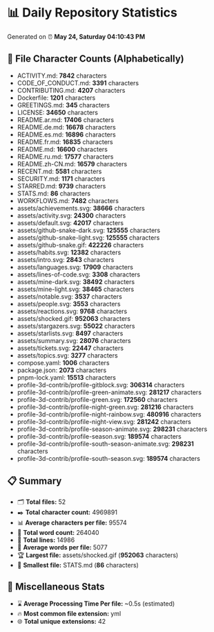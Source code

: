 # 📊 Daily Repository Statistics
Generated on ⏰ **May 24, Saturday 04:10:43 PM**

## 📂 File Character Counts (Alphabetically)
- ACTIVITY.md: **7842** characters
- CODE_OF_CONDUCT.md: **3391** characters
- CONTRIBUTING.md: **4207** characters
- Dockerfile: **1201** characters
- GREETINGS.md: **345** characters
- LICENSE: **34650** characters
- README.ar.md: **17406** characters
- README.de.md: **16678** characters
- README.es.md: **16896** characters
- README.fr.md: **16835** characters
- README.md: **16600** characters
- README.ru.md: **17577** characters
- README.zh-CN.md: **16579** characters
- RECENT.md: **5581** characters
- SECURITY.md: **1171** characters
- STARRED.md: **9739** characters
- STATS.md: **86** characters
- WORKFLOWS.md: **7482** characters
- assets/achievements.svg: **38666** characters
- assets/activity.svg: **24300** characters
- assets/default.svg: **42017** characters
- assets/github-snake-dark.svg: **125555** characters
- assets/github-snake-light.svg: **125555** characters
- assets/github-snake.gif: **422226** characters
- assets/habits.svg: **12382** characters
- assets/intro.svg: **2843** characters
- assets/languages.svg: **17909** characters
- assets/lines-of-code.svg: **3308** characters
- assets/mine-dark.svg: **38492** characters
- assets/mine-light.svg: **38465** characters
- assets/notable.svg: **3537** characters
- assets/people.svg: **3553** characters
- assets/reactions.svg: **9768** characters
- assets/shocked.gif: **952063** characters
- assets/stargazers.svg: **55022** characters
- assets/starlists.svg: **8497** characters
- assets/summary.svg: **28076** characters
- assets/tickets.svg: **22447** characters
- assets/topics.svg: **3277** characters
- compose.yaml: **1006** characters
- package.json: **2073** characters
- pnpm-lock.yaml: **15513** characters
- profile-3d-contrib/profile-gitblock.svg: **306314** characters
- profile-3d-contrib/profile-green-animate.svg: **281217** characters
- profile-3d-contrib/profile-green.svg: **172560** characters
- profile-3d-contrib/profile-night-green.svg: **281216** characters
- profile-3d-contrib/profile-night-rainbow.svg: **480916** characters
- profile-3d-contrib/profile-night-view.svg: **281242** characters
- profile-3d-contrib/profile-season-animate.svg: **298231** characters
- profile-3d-contrib/profile-season.svg: **189574** characters
- profile-3d-contrib/profile-south-season-animate.svg: **298231** characters
- profile-3d-contrib/profile-south-season.svg: **189574** characters

## 📋 Summary
- 🗂️ **Total files:** 52
- ✒️ **Total character count:** 4969891
- 📊 **Average characters per file:** 95574
- 📝 **Total word count:** 264040
- 🧾 **Total lines:** 14986
- 📐 **Average words per file:** 5077
- 🏆 **Largest file:** assets/shocked.gif (**952063** characters)
- 🥉 **Smallest file:** STATS.md (**86** characters)

## 🌟 Miscellaneous Stats
- ⌛ **Average Processing Time Per file:** ~0.5s (estimated)
- 🔥 **Most common file extension:** yml
- 🌐 **Total unique extensions:** 42
